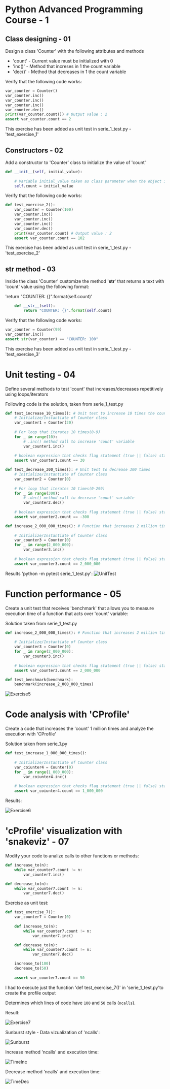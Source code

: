 # Python Advanced Programming Course - 1

## Class designing - 01

Design a class 'Counter' with the following attributes and methods

* 'count' - Current value must be initialized with 0 
* 'inc()' - Method that increses in 1 the count variable
* 'dec()' - Method that decreases in 1 the count variable

Verify that the following code works:

```py
var_counter = Counter()
var_counter.inc()
var_counter.inc()
var_counter.inc()
var_counter.dec()
print(var_counter.count()) # Output value : 2
assert var_counter.count == 2
```

This exercise has been added as unit test in serie_1_test.py - 'test_exercise_1'
## Constructors - 02
Add a constructor to 'Counter' class to initialize the value of 'count'

```py
def __init__(self, initial_value):
    
    # Variable initial_value taken as class parameter when the object is initialized
    self.count = initial_value
```

Verify that the following code works:

```py 
def test_exercise_2():
    var_counter = Counter(100)
    var_counter.inc()
    var_counter.inc()
    var_counter.inc()
    var_counter.dec()
    print(var_counter.count) # Output value : 2
    assert var_counter.count == 102 
```

This exercise has been added as unit test in serie_1_test.py - 'test_exercise_2'

## __str__ method - 03
Inside the class 'Counter' customize the method '__str__' that returns a text with 'count' value using the following format:

'return "COUNTER: {}".format(self.count)'

```py
    def __str__(self):
        return "COUNTER: {}".format(self.count)
```

Verify that the following code works:

```py
var_counter = Counter(99)
var_counter.inc()
assert str(var_counter) == "COUNTER: 100"
```

This exercise has been added as unit test in serie_1_test.py - 'test_exercise_3'

# Unit testing - 04

Define several methods to test 'count' that increases/decreases repetitively using loops/iterators

Following code is the solution, taken from serie_1_test.py
```py
def test_increase_10_times(): # Unit test to increase 10 times the count variable
    # Initialize/Instantiate of Counter class
    var_counter1 = Counter(20)
    
    # For loop that iterates 10 times(0-9)
    for _ in range(10):
        # .inc() method call to increase 'count' variable
        var_counter1.inc()
    
    # boolean expression that checks flag statement (true || false) statement -> var_counter1.count == 40
    assert var_counter1.count == 30

def test_decrease_300_times(): # Unit test to decrease 300 times
    # Initialize/Instantiate of Counter class
    var_counter2 = Counter(0)
    
    # For loop that iterates 10 times(0-299)
    for _ in range(300):
        # .dec() method call to decrease 'count' variable
        var_counter2.dec()
    
    # boolean expression that checks flag statement (true || false) statement -> var_counter2.count == -600
    assert var_counter2.count == -300

def increase_2_000_000_times(): # Function that increases 2 million times variable 'count'
    
    # Initialize/Instantiate of Counter class
    var_counter3 = Counter(0)
    for _ in range(2_000_000):
        var_counter3.inc()
    
    # boolean expression that checks flag statement (true || false) statement -> var_counter3.count == 2_000_000
    assert var_counter3.count == 2_000_000
```
Results 'python -m pytest serie_1_test.py':
![UnitTest](images/CMD_Result.png)

# Function performance - 05

Create a unit test that receives 'benchmark' that allows you to measure execution time of a function that acts over 'count' variable:

Solution taken from serie_1_test.py

```py
def increase_2_000_000_times(): # Function that increases 2 million times variable 'count'
    
    # Initialize/Instantiate of Counter class
    var_counter3 = Counter(0)
    for _ in range(2_000_000):
        var_counter3.inc()
    
    # boolean expression that checks flag statement (true || false) statement -> var_counter3.count == 2_000_000
    assert var_counter3.count == 2_000_000

def test_benchmark(benchmark):
    benchmark(increase_2_000_000_times)
```

![Exercise5](images/exercise_5.png)

# Code analysis with 'CProfile'

Create a code that increases the 'count' 1 million times and analyze the execution with 'CProfile'

Solution taken from serie_1.py

```py
def test_increase_1_000_000_times():
    
    # Initialize/Instantiate of Counter class
    var_coiunter4 = Counter(0)
    for _ in range(1_000_000):
        var_coiunter4.inc()
    
    # boolean expression that checks flag statement (true || false) statement -> var_coiunter4.count == 1_000_000
    assert var_coiunter4.count == 1_000_000
```

Results:

![Exercise6](images/exercise_6.png)

# 'cProfile' visualization with 'snakeviz' - 07

Modify your code to analize calls to other functions or methods:

```py
def increase_to(n):
    while var_counter7.count != n:
        var_counter7.inc()

def decrease_to(n):
    while var_counter7.count != n:
        var_counter7.dec()
```

Exercise as unit test:

```py
def test_exercise_7():
    var_counter7 = Counter(0)
            
    def increase_to(n):
        while var_counter7.count != n:
            var_counter7.inc()

    def decrease_to(n):
        while var_counter7.count != n:
            var_counter7.dec()

    increase_to(100)
    decrease_to(50)
    
    assert var_counter7.count == 50
```

I had to execute just the function 'def test_exercise_7()' in 'serie_1_test.py'to create the profile output


Determines which lines of code have `100` and `50` calls (`ncalls`).

Result:

![Exercise7](images/exercise_7.png)

Sunburst style - Data vizualization of 'ncalls':

![Sunburst](images/exercise_7_sunburst.png)

Increase method 'ncalls' and execution time:

![TimeInc](images/exercise_7_inc.png)

Decrease method 'ncalls' and execution time:

![TimeDec](images/exercise_7_dec.png)

